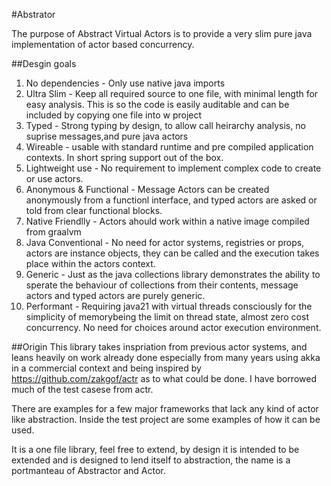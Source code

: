 #Abstrator

The purpose of Abstract Virtual Actors is to provide a very slim pure java implementation of actor based concurrency.


##Desgin goals
1. No dependencies  - Only use native java imports
2. Ultra Slim - Keep all required source to one file, with minimal length for easy analysis. This is so the code is easily auditable and can be included by copying one file into w project
3. Typed - Strong typing by design, to allow call heirarchy analysis, no suprise messages,and pure java actors
4. Wireable - usable with standard runtime and pre compiled application contexts. In short spring support out of the box.
5. Lightweight use - No requirement to implement complex code to create or use actors.
6. Anonymous & Functional - Message Actors can be created anonymously from a functionl interface, and typed actors are asked or told from clear functional blocks.
7. Native Friendlly - Actors ahould work within a native image compiled from graalvm
8. Java Conventional - No need for actor systems, registries or props, actors are instance objects, they can be called and the execution takes place within the actors context.
9. Generic - Just as the java collections library demonstrates the ability to sperate the behaviour of collections from their contents, message actors and typed actors are purely generic.
10. Performant - Requiring java21 with virtual threads consciously for the simplicity of memorybeing the limit on thread state, almost zero cost concurrency. No need for choices around actor execution environment.

##Origin
This library takes inspriation from previous actor systems, and leans heavily on work already done especially from many years using akka in a commercial context and being inspired by https://github.com/zakgof/actr as to what could be done. I have borrowed much of the test casese from actr.

There are examples for a few major frameworks that lack any kind of actor like abstraction. Inside the test project are some examples of how it can be used.

It is a one file library, feel free to extend, by design it is intended to be extended and is designed to lend itself to abstraction, the name is a portmanteau of Abstractor and Actor.